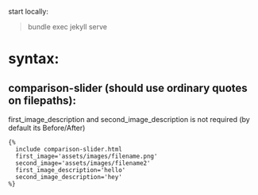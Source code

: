 start locally:
> bundle exec jekyll serve

# syntax:

## comparison-slider (should use ordinary quotes on filepaths):

first_image_description and second_image_description is not required (by default its Before/After)
```
{%
  include comparison-slider.html
  first_image='assets/images/filename.png'
  second_image='assets/images/filename2'
  first_image_description='hello'
  second_image_description='hey'
%}
```

